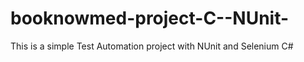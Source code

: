 # booknowmed-project-C--NUnit-
This is a simple Test Automation project  with NUnit and Selenium C# 
